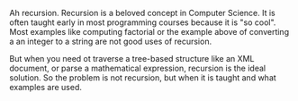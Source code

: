 Ah recursion.  Recursion is a beloved concept in Computer Science.  It is often taught early in most programming 
courses because it is "so cool".   Most examples like computing factorial or the example above of converting a
an integer to a string are not good uses of recursion.

But when you need ot traverse a tree-based structure like an XML document, or parse a mathematical expression,
recursion is the ideal solution.  So the problem is not recursion, but when it is taught and what examples are used.
